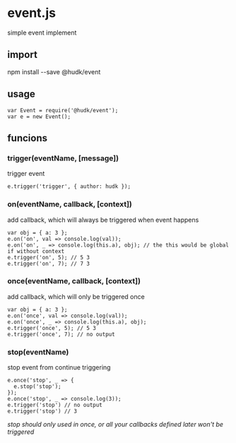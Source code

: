 # event.js
simple event implement

## import
npm install --save @hudk/event

## usage

    var Event = require('@hudk/event');
    var e = new Event();

## funcions
### trigger(eventName, [message])
trigger event

    e.trigger('trigger', { author: hudk });
### on(eventName, callback, [context])
add callback, which will always be triggered when event happens

    var obj = { a: 3 }; 
    e.on('on', val => console.log(val));
    e.on('on', _ => console.log(this.a), obj); // the this would be global if without context
    e.trigger('on', 5); // 5 3
    e.trigger('on', 7); // 7 3

### once(eventName, callback, [context])
add callback, which will only be triggered once

    var obj = { a: 3 }; 
    e.on('once', val => console.log(val));
    e.on('once', _ => console.log(this.a), obj);
    e.trigger('once', 5); // 5 3
    e.trigger('once', 7); // no output

### stop(eventName)
stop event from continue triggering

    e.once('stop', _ => {
      e.stop('stop');
    });
    e.once('stop', _ => console.log(3));
    e.trigger('stop') // no output
    e.trigger('stop') // 3
*stop should only used in once, or all your callbacks defined later won't be triggered*
